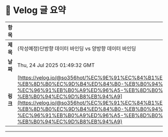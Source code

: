 # 📌 Velog 글 요약

| 항목   | 내용 |
|--------|------|
| **제목** | (작성예정)단방향 데이터 바인딩 vs 양방향 데이터 바인딩 |
| **날짜** | Thu, 24 Jul 2025 01:49:32 GMT |
| **링크** | [https://velog.io/@so356hot/%EC%9E%91%EC%84%B1%EC%98%88%EC%A0%95%EB%8B%A8%EB%B0%A9%ED%96%A5-%EB%8D%B0%EC%9D%B4%ED%84%B0-%EB%B0%94%EC%9D%B8%EB%94%A9-vs-%EC%96%91%EB%B0%A9%ED%96%A5-%EB%8D%B0%EC%9D%B4%ED%84%B0-%EB%B0%94%EC%9D%B8%EB%94%A9](https://velog.io/@so356hot/%EC%9E%91%EC%84%B1%EC%98%88%EC%A0%95%EB%8B%A8%EB%B0%A9%ED%96%A5-%EB%8D%B0%EC%9D%B4%ED%84%B0-%EB%B0%94%EC%9D%B8%EB%94%A9-vs-%EC%96%91%EB%B0%A9%ED%96%A5-%EB%8D%B0%EC%9D%B4%ED%84%B0-%EB%B0%94%EC%9D%B8%EB%94%A9) |

---


